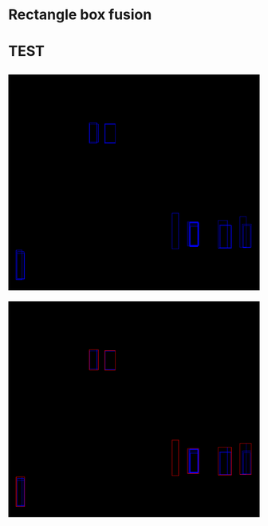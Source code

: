 # Rectangle box fusion
# TEST
![avatar](./pic/rhq.png)
-------------------------
![avatar](./pic/rhh.png)
